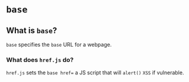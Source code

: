 # <code>base</code>
## What is <code>base</code>?
<code>base</code> specifies the <code>base</code> URL for a webpage.
### What does <code>href.js</code> do?
<code>href.js</code> sets the <code>base href=</code> a JS script that will <code>alert()</code> <code>XSS</code> if vulnerable.
